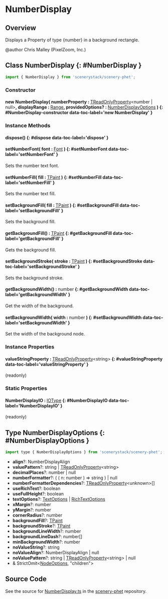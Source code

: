 # NumberDisplay

## Overview

Displays a Property of type {number} in a background rectangle.

@author Chris Malley (PixelZoom, Inc.)

## Class NumberDisplay {: #NumberDisplay }


```js
import { NumberDisplay } from 'scenerystack/scenery-phet';
```
### Constructor

#### new NumberDisplay( numberProperty : <span style="font-weight: 400;">[TReadOnlyProperty](../axon/TReadOnlyProperty.md)&lt;<span style="color: hsla(calc(var(--md-hue) + 180deg),80%,40%,1);">number</span> | <span style="color: hsla(calc(var(--md-hue) + 180deg),80%,40%,1);">null</span>&gt;</span>, displayRange : <span style="font-weight: 400;">[Range](../dot/Range.md)</span>, providedOptions? : <span style="font-weight: 400;">[NumberDisplayOptions](../scenery-phet/NumberDisplay.md#NumberDisplayOptions)</span> ) {: #NumberDisplay-constructor data-toc-label='new NumberDisplay' }

### Instance Methods

#### dispose() {: #dispose data-toc-label='dispose' }

#### setNumberFont( font : <span style="font-weight: 400;">[Font](../scenery/Font.md)</span> ) {: #setNumberFont data-toc-label='setNumberFont' }

Sets the number text font.

#### setNumberFill( fill : <span style="font-weight: 400;">[TPaint](../scenery/TPaint.md)</span> ) {: #setNumberFill data-toc-label='setNumberFill' }

Sets the number text fill.

#### setBackgroundFill( fill : <span style="font-weight: 400;">[TPaint](../scenery/TPaint.md)</span> ) {: #setBackgroundFill data-toc-label='setBackgroundFill' }

Sets the background fill.

#### getBackgroundFill() : <span style="font-weight: 400;">[TPaint](../scenery/TPaint.md)</span> {: #getBackgroundFill data-toc-label='getBackgroundFill' }

Gets the background fill.

#### setBackgroundStroke( stroke : <span style="font-weight: 400;">[TPaint](../scenery/TPaint.md)</span> ) {: #setBackgroundStroke data-toc-label='setBackgroundStroke' }

Sets the background stroke.

#### getBackgroundWidth() : <span style="font-weight: 400;"><span style="color: hsla(calc(var(--md-hue) + 180deg),80%,40%,1);">number</span></span> {: #getBackgroundWidth data-toc-label='getBackgroundWidth' }

Get the width of the background.

#### setBackgroundWidth( width : <span style="font-weight: 400;"><span style="color: hsla(calc(var(--md-hue) + 180deg),80%,40%,1);">number</span></span> ) {: #setBackgroundWidth data-toc-label='setBackgroundWidth' }

Set the width of the background node.

### Instance Properties

#### valueStringProperty : <span style="font-weight: 400;">[TReadOnlyProperty](../axon/TReadOnlyProperty.md)&lt;<span style="color: hsla(calc(var(--md-hue) + 180deg),80%,40%,1);">string</span>&gt;</span> {: #valueStringProperty data-toc-label='valueStringProperty' }

(readonly)

### Static Properties

#### NumberDisplayIO : <span style="font-weight: 400;">[IOType](../tandem/IOType.md)</span> {: #NumberDisplayIO data-toc-label='NumberDisplayIO' }

(readonly)



## Type NumberDisplayOptions {: #NumberDisplayOptions }


```js
import type { NumberDisplayOptions } from 'scenerystack/scenery-phet';
```


- **align**?: NumberDisplayAlign
- **valuePattern**?: <span style="color: hsla(calc(var(--md-hue) + 180deg),80%,40%,1);">string</span> | [TReadOnlyProperty](../axon/TReadOnlyProperty.md)&lt;<span style="color: hsla(calc(var(--md-hue) + 180deg),80%,40%,1);">string</span>&gt;
- **decimalPlaces**?: <span style="color: hsla(calc(var(--md-hue) + 180deg),80%,40%,1);">number</span> | <span style="color: hsla(calc(var(--md-hue) + 180deg),80%,40%,1);">null</span>
- **numberFormatter**?: ( ( n: <span style="color: hsla(calc(var(--md-hue) + 180deg),80%,40%,1);">number</span> ) =&gt; <span style="color: hsla(calc(var(--md-hue) + 180deg),80%,40%,1);">string</span> ) | <span style="color: hsla(calc(var(--md-hue) + 180deg),80%,40%,1);">null</span>
- **numberFormatterDependencies**?: [TReadOnlyProperty](../axon/TReadOnlyProperty.md)&lt;<span style="color: hsla(calc(var(--md-hue) + 180deg),80%,40%,1);">unknown</span>&gt;[]
- **useRichText**?: <span style="color: hsla(calc(var(--md-hue) + 180deg),80%,40%,1);">boolean</span>
- **useFullHeight**?: <span style="color: hsla(calc(var(--md-hue) + 180deg),80%,40%,1);">boolean</span>
- **textOptions**?: [TextOptions](../scenery/Text.md#TextOptions) | [RichTextOptions](../scenery/RichText.md#RichTextOptions)
- **xMargin**?: <span style="color: hsla(calc(var(--md-hue) + 180deg),80%,40%,1);">number</span>
- **yMargin**?: <span style="color: hsla(calc(var(--md-hue) + 180deg),80%,40%,1);">number</span>
- **cornerRadius**?: <span style="color: hsla(calc(var(--md-hue) + 180deg),80%,40%,1);">number</span>
- **backgroundFill**?: [TPaint](../scenery/TPaint.md)
- **backgroundStroke**?: [TPaint](../scenery/TPaint.md)
- **backgroundLineWidth**?: <span style="color: hsla(calc(var(--md-hue) + 180deg),80%,40%,1);">number</span>
- **backgroundLineDash**?: <span style="color: hsla(calc(var(--md-hue) + 180deg),80%,40%,1);">number</span>[]
- **minBackgroundWidth**?: <span style="color: hsla(calc(var(--md-hue) + 180deg),80%,40%,1);">number</span>
- **noValueString**?: <span style="color: hsla(calc(var(--md-hue) + 180deg),80%,40%,1);">string</span>
- **noValueAlign**?: NumberDisplayAlign | <span style="color: hsla(calc(var(--md-hue) + 180deg),80%,40%,1);">null</span>
- **noValuePattern**?: <span style="color: hsla(calc(var(--md-hue) + 180deg),80%,40%,1);">string</span> | [TReadOnlyProperty](../axon/TReadOnlyProperty.md)&lt;<span style="color: hsla(calc(var(--md-hue) + 180deg),80%,40%,1);">string</span>&gt; | <span style="color: hsla(calc(var(--md-hue) + 180deg),80%,40%,1);">null</span>
- &amp; StrictOmit&lt;[NodeOptions](../scenery/Node.md#NodeOptions), "children"&gt;




## Source Code

See the source for [NumberDisplay.ts](https://github.com/phetsims/scenery-phet/blob/main/js/NumberDisplay.ts) in the [scenery-phet](https://github.com/phetsims/scenery-phet) repository.
